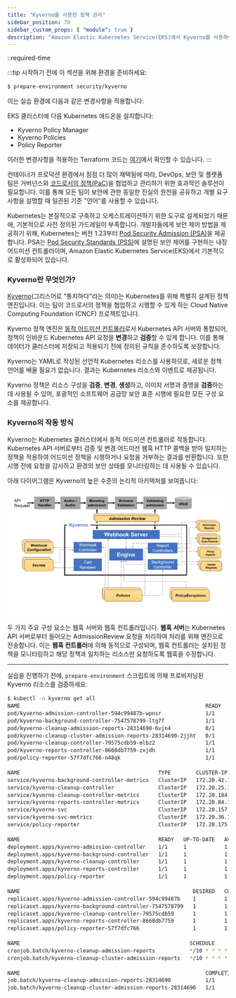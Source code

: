 ```yaml
---
title: "Kyverno를 사용한 정책 관리"
sidebar_position: 70
sidebar_custom_props: { "module": true }
description: "Amazon Elastic Kubernetes Service(EKS)에서 Kyverno를 사용하여 코드로서의 정책을 적용합니다."
---
```


::required-time

:::tip 시작하기 전에
이 섹션을 위해 환경을 준비하세요:

```bash timeout=300 wait=30
$ prepare-environment security/kyverno
```

이는 실습 환경에 다음과 같은 변경사항을 적용합니다:

EKS 클러스터에 다음 Kubernetes 애드온을 설치합니다:

- Kyverno Policy Manager
- Kyverno Policies
- Policy Reporter

이러한 변경사항을 적용하는 Terraform 코드는 [여기](https://github.com/aws-samples/eks-workshop-v2/tree/main/manifests/modules/security/kyverno/.workshop/terraform)에서 확인할 수 있습니다.
:::

컨테이너가 프로덕션 환경에서 점점 더 많이 채택됨에 따라, DevOps, 보안 및 플랫폼 팀은 거버넌스와 [코드로서의 정책(PaC)](https://aws.github.io/aws-eks-best-practices/security/docs/pods/#policy-as-code-pac)을 협업하고 관리하기 위한 효과적인 솔루션이 필요합니다. 이를 통해 모든 팀이 보안에 관한 동일한 진실의 원천을 공유하고 개별 요구사항을 설명할 때 일관된 기준 "언어"를 사용할 수 있습니다.

Kubernetes는 본질적으로 구축하고 오케스트레이션하기 위한 도구로 설계되었기 때문에, 기본적으로 사전 정의된 가드레일이 부족합니다. 개발자들에게 보안 제어 방법을 제공하기 위해, Kubernetes는 버전 1.23부터 [Pod Security Admission (PSA)](https://kubernetes.io/docs/concepts/security/pod-security-admission/)을 제공합니다. PSA는 [Pod Security Standards (PSS)](https://kubernetes.io/docs/concepts/security/pod-security-standards/)에 설명된 보안 제어를 구현하는 내장 어드미션 컨트롤러이며, Amazon Elastic Kubernetes Service(EKS)에서 기본적으로 활성화되어 있습니다.

### Kyverno란 무엇인가?

[Kyverno](https://kyverno.io/)(그리스어로 "통치하다"라는 의미)는 Kubernetes를 위해 특별히 설계된 정책 엔진입니다. 이는 팀이 코드로서의 정책을 협업하고 시행할 수 있게 하는 Cloud Native Computing Foundation (CNCF) 프로젝트입니다.

Kyverno 정책 엔진은 [동적 어드미션 컨트롤러](https://kubernetes.io/docs/reference/access-authn-authz/extensible-admission-controllers/)로서 Kubernetes API 서버와 통합되어, 정책이 인바운드 Kubernetes API 요청을 **변경**하고 **검증**할 수 있게 합니다. 이를 통해 데이터가 클러스터에 저장되고 적용되기 전에 정의된 규칙을 준수하도록 보장합니다.

Kyverno는 YAML로 작성된 선언적 Kubernetes 리소스를 사용하므로, 새로운 정책 언어를 배울 필요가 없습니다. 결과는 Kubernetes 리소스와 이벤트로 제공됩니다.

Kyverno 정책은 리소스 구성을 **검증**, **변경**, **생성**하고, 이미지 서명과 증명을 **검증**하는 데 사용될 수 있어, 포괄적인 소프트웨어 공급망 보안 표준 시행에 필요한 모든 구성 요소를 제공합니다.

### Kyverno의 작동 방식

Kyverno는 Kubernetes 클러스터에서 동적 어드미션 컨트롤러로 작동합니다. Kubernetes API 서버로부터 검증 및 변경 어드미션 웹훅 HTTP 콜백을 받아 일치하는 정책을 적용하여 어드미션 정책을 시행하거나 요청을 거부하는 결과를 반환합니다. 또한 시행 전에 요청을 감사하고 환경의 보안 상태를 모니터링하는 데 사용될 수 있습니다.

아래 다이어그램은 Kyverno의 높은 수준의 논리적 아키텍처를 보여줍니다:

![KyvernoArchitecture](assets/ky-arch.webp)

두 가지 주요 구성 요소는 웹훅 서버와 웹훅 컨트롤러입니다. **웹훅 서버**는 Kubernetes API 서버로부터 들어오는 AdmissionReview 요청을 처리하여 처리를 위해 엔진으로 전송합니다. 이는 **웹훅 컨트롤러**에 의해 동적으로 구성되며, 웹훅 컨트롤러는 설치된 정책을 모니터링하고 해당 정책과 일치하는 리소스만 요청하도록 웹훅을 수정합니다.

---

실습을 진행하기 전에, `prepare-environment` 스크립트에 의해 프로비저닝된 Kyverno 리소스를 검증하세요:

```bash
$ kubectl -n kyverno get all
NAME                                                           READY   STATUS      RESTARTS   AGE
pod/kyverno-admission-controller-594c99487b-wpnsr              1/1     Running     0          8m15s
pod/kyverno-background-controller-7547578799-ltg7f             1/1     Running     0          8m15s
pod/kyverno-cleanup-admission-reports-28314690-6vjn4           0/1     Completed   0          3m20s
pod/kyverno-cleanup-cluster-admission-reports-28314690-2jjht   0/1     Completed   0          3m20s
pod/kyverno-cleanup-controller-79575cdb59-mlbz2                1/1     Running     0          8m15s
pod/kyverno-reports-controller-8668db7759-zxjdh                1/1     Running     0          8m15s
pod/policy-reporter-57f7dfc766-n48qk                           1/1     Running     0          7m53s

NAME                                            TYPE        CLUSTER-IP       EXTERNAL-IP   PORT(S)    AGE
service/kyverno-background-controller-metrics   ClusterIP   172.20.42.104    <none>        8000/TCP   8m16s
service/kyverno-cleanup-controller              ClusterIP   172.20.25.127    <none>        443/TCP    8m16s
service/kyverno-cleanup-controller-metrics      ClusterIP   172.20.184.34    <none>        8000/TCP   8m16s
service/kyverno-reports-controller-metrics      ClusterIP   172.20.84.109    <none>        8000/TCP   8m16s
service/kyverno-svc                             ClusterIP   172.20.157.100   <none>        443/TCP    8m16s
service/kyverno-svc-metrics                     ClusterIP   172.20.36.168    <none>        8000/TCP   8m16s
service/policy-reporter                         ClusterIP   172.20.175.164   <none>        8080/TCP   7m53s

NAME                                            READY   UP-TO-DATE   AVAILABLE   AGE
deployment.apps/kyverno-admission-controller    1/1     1            1           8m16s
deployment.apps/kyverno-background-controller   1/1     1            1           8m16s
deployment.apps/kyverno-cleanup-controller      1/1     1            1           8m16s
deployment.apps/kyverno-reports-controller      1/1     1            1           8m16s
deployment.apps/policy-reporter                 1/1     1            1           7m53s

NAME                                                       DESIRED   CURRENT   READY   AGE
replicaset.apps/kyverno-admission-controller-594c99487b    1         1         1       8m16s
replicaset.apps/kyverno-background-controller-7547578799   1         1         1       8m16s
replicaset.apps/kyverno-cleanup-controller-79575cdb59      1         1         1       8m16s
replicaset.apps/kyverno-reports-controller-8668db7759      1         1         1       8m16s
replicaset.apps/policy-reporter-57f7dfc766                 1         1         1       7m53s

NAME                                                      SCHEDULE       SUSPEND   ACTIVE   LAST SCHEDULE   AGE
cronjob.batch/kyverno-cleanup-admission-reports           */10 * * * *   False     0        3m20s           8m16s
cronjob.batch/kyverno-cleanup-cluster-admission-reports   */10 * * * *   False     0        3m20s           8m16s

NAME                                                           COMPLETIONS   DURATION   AGE
job.batch/kyverno-cleanup-admission-reports-28314690           1/1           13s        3m20s
job.batch/kyverno-cleanup-cluster-admission-reports-28314690   1/1           10s        3m20s
```